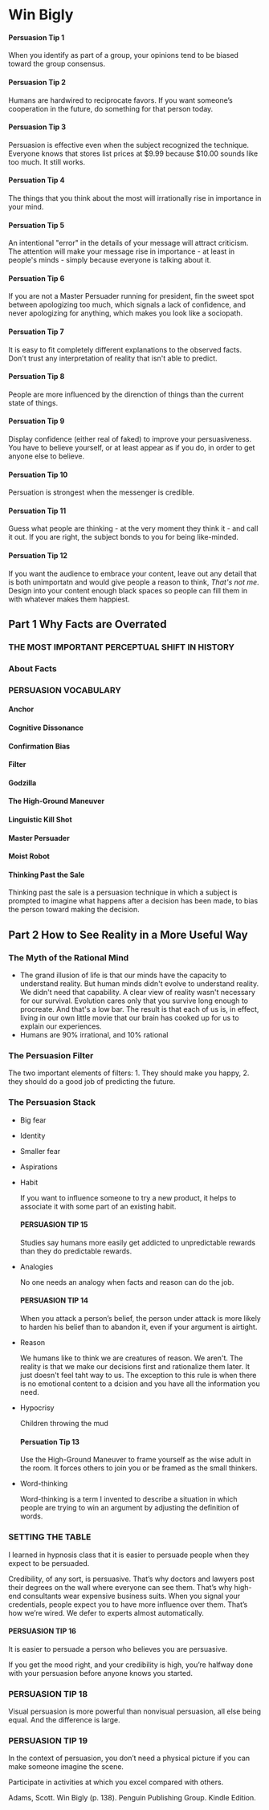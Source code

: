 # Win Bigly 

#### Persuasion Tip 1
When you identify as part of a group, your opinions tend to be biased toward the group consensus. 

#### Persuasion Tip 2 
Humans are hardwired to reciprocate favors. If you want someone’s cooperation in the future, do something for that person today. 

#### Persuasion Tip 3 
Persuasion is effective even when the subject recognized the technique. Everyone knows that stores list prices at $9.99 because $10.00 sounds like too much. It still works. 

#### Persuation Tip 4 
The things that you think about the most will irrationally rise in importance in your mind. 

#### Persuation Tip 5 
An intentional "error" in the details of your message will attract criticism. The attention will make your message rise in importance - at least in people's minds - simply because everyone is talking about it.

#### Persuation Tip 6 
If you are not a Master Persuader running for president, fin the sweet spot between apologizing too much, which signals a lack of confidence, and never apologizing for anything, which makes you look like a sociopath. 

#### Persuation Tip 7 
It is easy to fit completely different explanations to the observed facts. Don't trust any interpretation of reality that isn't able to predict. 

#### Persuation Tip 8 
People are more influenced by the direnction of things than the current state of things. 

#### Persuation Tip 9 
Display confidence (either real of faked) to improve your persuasiveness. You have to believe yourself, or at least appear as if you do, in order to get anyone else to believe. 

#### Persuation Tip 10 
Persuation is strongest when the messenger is credible. 

#### Persuation Tip 11 
Guess what people are thinking - at the very moment they think it - and call it out. If you are right, the subject bonds to you for being like-minded. 

#### Persuation Tip 12 
If you want the audience to embrace your content, leave out any detail that is both unimportatn and would give people a reason to think, *That's not me*. Design into your content enough black spaces so people can fill them in with whatever makes them happiest. 
## Part 1 Why Facts are Overrated 
### THE MOST IMPORTANT PERCEPTUAL SHIFT IN HISTORY

### About Facts 

### PERSUASION VOCABULARY
#### Anchor 
#### Cognitive Dissonance 
#### Confirmation Bias
#### Filter
#### Godzilla
#### The High-Ground Maneuver
#### Linguistic Kill Shot
#### Master Persuader
#### Moist Robot
#### Thinking Past the Sale 
Thinking past the sale is a persuasion technique in which a subject is prompted to imagine what happens after a decision has been made, to bias the person toward making the decision.

## Part 2 How to See Reality in a More Useful Way 
### The Myth of the Rational Mind
- The grand illusion of life is that our minds have the capacity to understand reality. But human minds didn't evolve to understand reality. We didn't need that capability. A clear view of reality wasn't necessary for our survival. Evolution cares only that you survive long enough to procreate. And that's a low bar. The result is that each of us is, in effect, living in our own little movie that our brain has cooked up for us to explain our experiences. 
- Humans are 90% irrational, and 10% rational
### The Persuasion Filter 
The two important elements of filters: 1. They should make you happy, 2. they should do a good job of predicting the future. 

### The Persuasion Stack 
  - Big fear 
  - Identity 
  - Smaller fear 
  - Aspirations 
  - Habit 
  
      If you want to influence someone to try a new product, it helps to associate it with some part of an existing habit.
      #### PERSUASION TIP 15 
      Studies say humans more easily get addicted to unpredictable rewards than they do predictable rewards.

  - Analogies 
  
      No one needs an analogy when facts and reason can do the job.
      #### PERSUASION TIP 14 
      When you attack a person’s belief, the person under attack is more likely to harden his belief than to abandon it, even if your argument is airtight.

  - Reason 
      
      We humans like to think we are creatures of reason. We aren't. The reality is that we make our decisions first and rationalize them later. It just doesn't feel taht way to us. The exception to this rule is when there is no emotional content to a dcision and you have all the information you need. 
  - Hypocrisy 
      
      Children throwing the mud 
      #### Persuation Tip 13 
      Use the High-Ground Maneuver to frame yourself as the wise adult in the room. It forces others to join you or be framed as the small thinkers. 
  - Word-thinking 
  
      Word-thinking is a term I invented to describe a situation in which people are trying to win an argument by adjusting the definition of words. 
      
### SETTING THE TABLE
I learned in hypnosis class that it is easier to persuade people when they expect to be persuaded.

Credibility, of any sort, is persuasive. That’s why doctors and lawyers post their degrees on the wall where everyone can see them. That’s why high-end consultants wear expensive business suits. When you signal your credentials, people expect you to have more influence over them. That’s how we’re wired. We defer to experts almost automatically.

#### PERSUASION TIP 16 
It is easier to persuade a person who believes you are persuasive.

If you get the mood right, and your credibility is high, you’re halfway done with your persuasion before anyone knows you started.

### PERSUASION TIP 18 
Visual persuasion is more powerful than nonvisual persuasion, all else being equal. And the difference is large.

### PERSUASION TIP 19 
In the context of persuasion, you don’t need a physical picture if you can make someone imagine the scene.

Participate in activities at which you excel compared with others.

Adams, Scott. Win Bigly (p. 138). Penguin Publishing Group. Kindle Edition. 
